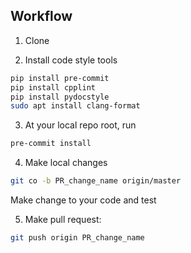 
## Workflow

1. Clone

2. Install code style tools
```bash
pip install pre-commit
pip install cpplint
pip install pydocstyle
sudo apt install clang-format
```

3. At your local repo root, run
```bash
pre-commit install
```

4. Make local changes
```bash
git co -b PR_change_name origin/master
```

Make change to your code and test

5. Make pull request:
```bash
git push origin PR_change_name
```
